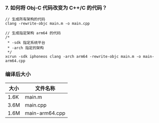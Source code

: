 ### 7. 如何将 Obj-C 代码改变为 C++/C 的代码？

```shell
// 生成所有架构的代码
clang -rewrite-objc main.m -o main.cpp

// 生成指定架构 arm64 的代码
/*
 * -sdk 指定系统平台
 * -arch 指定的架构
 */
xcrun -sdk iphoneos clang -arch arm64 -rewrite-objc main.m -o main-arm64.cpp
```



### 编译后大小

| 大小 | 文件名称       |
| ---- | -------------- |
| 1.6K | main.m         |
| 3.6M | main.cpp       |
| 1.6M | main-arm64.cpp |

